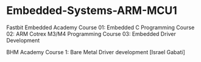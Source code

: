 # Embedded-Systems-ARM-MCU1

Fastbit Embedded Academy
    Course 01: Embedded C Programming
    Course 02: ARM Cotrex M3/M4 Programming
    Course 03: Embedded Driver Development  

BHM Academy
    Course 1: Bare Metal Driver development [Israel Gabati]
